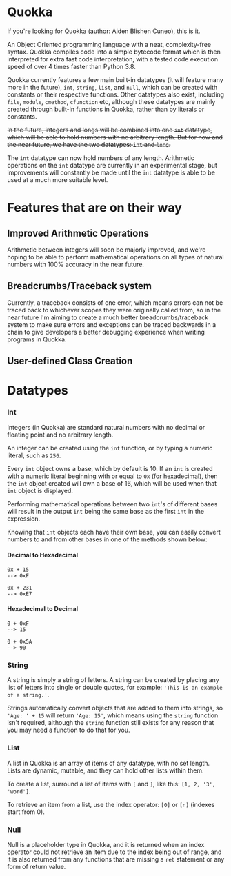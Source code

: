 # Quokka

If you're looking for Quokka (author: Aiden Blishen Cuneo), this is it.

An Object Oriented programming language with a neat, complexity-free syntax.
Quokka compiles code into a simple bytecode format which is then interpreted for extra fast code interpretation, with a tested code execution speed of over 4 times faster than Python 3.8.

Quokka currently features a few main built-in datatypes (it will feature many more in the future), `int`, `string`, `list`, and `null`, which can be created with constants or their respective functions. Other datatypes also exist, including `file`, `module`, `cmethod`, `cfunction` etc, although these datatypes are mainly created through built-in functions in Quokka, rather than by literals or constants.

~~In the future, integers and longs will be combined into one `int` datatype, which will be able to hold numbers with no arbitrary length. But for now and the near future, we have the two datatypes: `int` and `long`.~~

The `int` datatype can now hold numbers of any length. Arithmetic operations on the `int` datatype are currently in an experimental stage, but improvements will constantly be made until the `int` datatype is able to be used at a much more suitable level.


# Features that are on their way

## Improved Arithmetic Operations

Arithmetic between integers will soon be majorly improved, and we're hoping to be able to perform mathematical operations on all types of natural numbers with 100% accuracy in the near future.

## Breadcrumbs/Traceback system

Currently, a traceback consists of one error, which means errors can not be traced back to whichever scopes they were originally called from, so in the near future I'm aiming to create a much better breadcrumbs/traceback system to make sure errors and exceptions can be traced backwards in a chain to give developers a better debugging experience when writing programs in Quokka.

## User-defined Class Creation


# Datatypes

### Int

Integers (in Quokka) are standard natural numbers with no decimal or floating point and no arbitrary length.

An integer can be created using the `int` function, or by typing a numeric literal, such as `256`.

Every `int` object owns a base, which by default is 10. If an `int` is created with a numeric literal beginning with or equal to `0x` (for hexadecimal), then the `int` object created will own a base of 16, which will be used when that `int` object is displayed.

Performing mathematical operations between two `int`'s of different bases will result in the output `int` being the same base as the first `int` in the expression.

Knowing that `int` objects each have their own base, you can easily convert numbers to and from other bases in one of the methods shown below:

#### Decimal to Hexadecimal

    0x + 15
    --> 0xF

    0x + 231
    --> 0xE7

#### Hexadecimal to Decimal

    0 + 0xF
    --> 15

    0 + 0x5A
    --> 90


### String

A string is simply a string of letters. A string can be created by placing any list of letters into single or double quotes, for example: `'This is an example of a string.'`.

Strings automatically convert objects that are added to them into strings, so `'Age: ' + 15` will return `'Age: 15'`, which means using the `string` function isn't required, although the `string` function still exists for any reason that you may need a function to do that for you.

### List

A list in Quokka is an array of items of any datatype, with no set length. Lists are dynamic, mutable, and they can hold other lists within them.

To create a list, surround a list of items with `[` and `]`, like this: `[1, 2, '3', 'word']`.

To retrieve an item from a list, use the index operator: `[0]` or `[n]` (indexes start from 0).

### Null

Null is a placeholder type in Quokka, and it is returned when an index operator could not retrieve an item due to the index being out of range, and it is also returned from any functions that are missing a `ret` statement or any form of return value.
